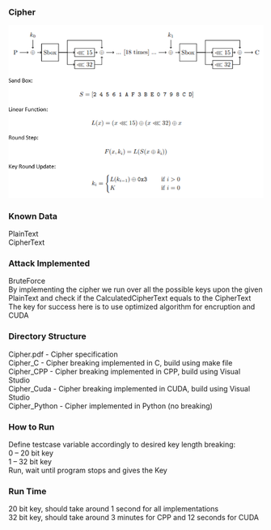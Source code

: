 ### Cipher
![](Cipher.PNG)
### Known Data
PlainText</br>
CipherText</br>
### Attack Implemented
BruteForce</br>
By implementing the cipher we run over all the possible keys upon the given PlainText and check if the CalculatedCipherText equals to the CipherText</br>
The key for success here is to use optimized algorithm for encruption and CUDA</br>
### Directory Structure
Cipher.pdf 		- Cipher specification</br>
Cipher_C 		- Cipher breaking implemented in C, build using make file</br>
Cipher_CPP 		- Cipher breaking implemented in CPP, build using Visual Studio</br>
Cipher_Cuda 	- Cipher breaking implemented in CUDA, build using Visual Studio</br>
Cipher_Python 	- Cipher implemented in Python (no breaking)</br>
### How to Run
Define testcase variable accordingly to desired key length breaking:</br>
0 – 20 bit key</br>
1 – 32 bit key</br>
Run, wait until program stops and gives the Key</br>
### Run Time
20 bit key, should take around 1 second for all implementations</br>
32 bit key, should take around 3 minutes for CPP and 12 seconds for CUDA </br>
